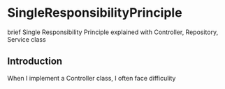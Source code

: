 # SingleResponsibilityPrinciple
brief Single Responsibility Principle explained with Controller, Repository, Service class

## Introduction

When I implement a Controller class, I often face difficulity  
